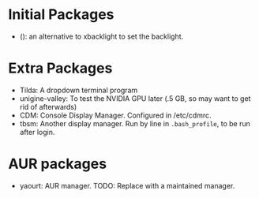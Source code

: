 # Initial Packages

- (): an alternative to xbacklight to set the backlight.

# Extra Packages

- Tilda: A dropdown terminal program
- unigine-valley: To test the NVIDIA GPU later (.5 GB, so may want to get rid of afterwards)
- CDM: Console Display Manager. Configured in /etc/cdmrc.
- tbsm: Another display manager. Run by line in `.bash_profile`, to be run after login.

# AUR packages

- yaourt: AUR manager. TODO: Replace with a maintained manager.
